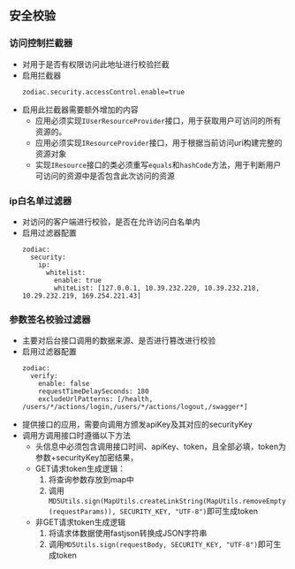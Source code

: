 ## 安全校验

### 访问控制拦截器

- 对用于是否有权限访问此地址进行校验拦截
- 启用拦截器
    ```
    zodiac.security.accessControl.enable=true
    ```
- 启用此拦截器需要额外增加的内容
    - 应用必须实现`IUserResourceProvider`接口，用于获取用户可访问的所有资源的。
    - 应用必须实现`IResourceProvider`接口，用于根据当前访问uri构建完整的资源对象
    - 实现`IResource`接口的类必须重写`equals`和`hashCode`方法，用于判断用户可访问的资源中是否包含此次访问的资源
    
### ip白名单过滤器

- 对访问的客户端进行校验，是否在允许访问白名单内
- 启用过滤器配置
    ```
    zodiac:
      security:
        ip:
          whitelist:
            enable: true
            whiteList: [127.0.0.1, 10.39.232.220, 10.39.232.218, 10.29.232.219, 169.254.221.43]
    ```
    
### 参数签名校验过滤器

- 主要对后台接口调用的数据来源、是否进行篡改进行校验
- 启用过滤器配置
    ```
    zodiac:
      verify:
        enable: false
        requestTimeDelaySeconds: 180
        excludeUrlPatterns: [/health, /users/*/actions/login,/users/*/actions/logout,/swagger*]
    ```
- 提供接口的应用，需要向调用方颁发apiKey及其对应的securityKey
- 调用方调用接口时遵循以下方法
    - 头信息中必须包含调用接口时间、apiKey、token，且全部必填，token为参数+securityKey加密结果，
    - GET请求token生成逻辑：
        1. 将查询参数存放到map中
        2. 调用`MD5Utils.sign(MapUtils.createLinkString(MapUtils.removeEmpty(requestParams)), SECURITY_KEY, "UTF-8")`即可生成token
    - 非GET请求token生成逻辑
        1. 将请求体数据使用fastjson转换成JSON字符串
        2. 调用`MD5Utils.sign(requestBody, SECURITY_KEY, "UTF-8")`即可生成token